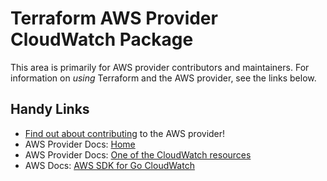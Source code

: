 # Terraform AWS Provider CloudWatch Package

This area is primarily for AWS provider contributors and maintainers. For information on _using_ Terraform and the AWS provider, see the links below.


## Handy Links

* [Find out about contributing](https://hashicorp.github.io/terraform-provider-aws/#contribute) to the AWS provider!
* AWS Provider Docs: [Home](https://registry.terraform.io/providers/hashicorp/aws/latest/docs)
* AWS Provider Docs: [One of the CloudWatch resources](https://registry.terraform.io/providers/hashicorp/aws/latest/docs/resources/cloudwatch_composite_alarm)
* AWS Docs: [AWS SDK for Go CloudWatch](https://docs.aws.amazon.com/sdk-for-go/api/service/cloudwatch/)
